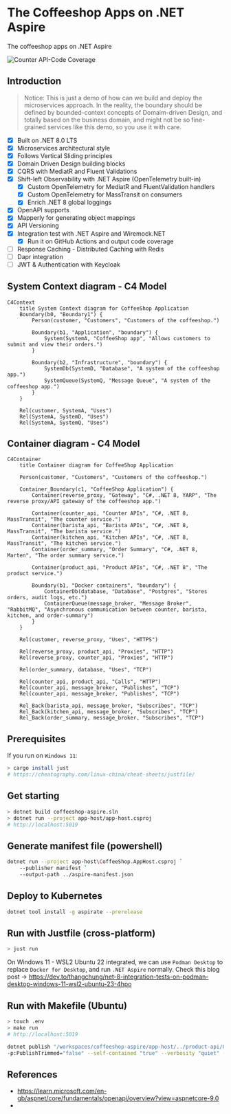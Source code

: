 # The Coffeeshop Apps on .NET Aspire

The coffeeshop apps on .NET Aspire

![Counter API-Code Coverage](https://img.shields.io/badge/Code%20Coverage-73%25-yellow?style=flat)

## Introduction

> Notice: This is just a demo of how can we build and deploy the microservices approach. In the reality, the boundary should be defined by bounded-context concepts of Domaim-driven Design, and totally based on the business domain, and might not be so fine-grained services like this demo, so you use it with care.

- [x] Built on .NET 8.0 LTS
- [x] Microservices architectural style
- [x] Follows Vertical Sliding principles
- [x] Domain Driven Design building blocks
- [x] CQRS with MediatR and Fluent Validations
- [x] Shift-left Observability with .NET Aspire (OpenTelemetry built-in)
	- [x] Custom OpenTelemetry for MediatR and FluentValidation handlers
	- [x] Custom OpenTelemetry for MassTransit on consumers
	- [x] Enrich .NET 8 global loggings
- [x] OpenAPI supports
- [x] Mapperly for generating object mappings
- [x] API Versioning
- [x] Integration test with .NET Aspire and Wiremock.NET
	- [x] Run it on GitHub Actions and output code coverage
- [ ] Response Caching - Distributed Caching with Redis
- [ ] Dapr integration
- [ ] JWT & Authentication with Keycloak

## System Context diagram - C4 Model

```mermaid
C4Context
	title System Context diagram for CoffeeShop Application
	Boundary(b0, "Boundary1") {
		Person(customer, "Customers", "Customers of the coffeeshop.")

		Boundary(b1, "Application", "boundary") {
			System(SystemA, "CoffeeShop app", "Allows customers to submit and view their orders.")
		}

		Boundary(b2, "Infrastructure", "boundary") {
			SystemDb(SystemD, "Database", "A system of the coffeeshop app.")
			SystemQueue(SystemQ, "Message Queue", "A system of the coffeeshop app.")
		}
	}

	Rel(customer, SystemA, "Uses")
	Rel(SystemA, SystemD, "Uses")
	Rel(SystemA, SystemQ, "Uses")
```

## Container diagram - C4 Model

```mermaid
C4Container
	title Container diagram for CoffeeShop Application

	Person(customer, "Customers", "Customers of the coffeeshop.")

	Container_Boundary(c1, "CoffeeShop Application") {
		Container(reverse_proxy, "Gateway", "C#, .NET 8, YARP", "The reverse proxy/API gateway of the coffeeshop app.")

		Container(counter_api, "Counter APIs", "C#, .NET 8, MassTransit", "The counter service.")
		Container(barista_api, "Barista APIs", "C#, .NET 8, MassTransit", "The barista service.")
		Container(kitchen_api, "Kitchen APIs", "C#, .NET 8, MassTransit", "The kitchen service.")
		Container(order_summary, "Order Summary", "C#, .NET 8, Marten", "The order summary service.")

		Container(product_api, "Product APIs", "C#, .NET 8", "The product service.")
		
		Boundary(b1, "Docker containers", "boundary") {
			ContainerDb(database, "Database", "Postgres", "Stores orders, audit logs, etc.")
			ContainerQueue(message_broker, "Message Broker", "RabbitMQ", "Asynchronous communication between counter, barista, kitchen, and order-summary")
		}
	}

	Rel(customer, reverse_proxy, "Uses", "HTTPS")
	
	Rel(reverse_proxy, product_api, "Proxies", "HTTP")
	Rel(reverse_proxy, counter_api, "Proxies", "HTTP")

	Rel(order_summary, database, "Uses", "TCP")
	
	Rel(counter_api, product_api, "Calls", "HTTP")
	Rel(counter_api, message_broker, "Publishes", "TCP")
	Rel(counter_api, message_broker, "Publishes", "TCP")
	
	Rel_Back(barista_api, message_broker, "Subscribes", "TCP")
	Rel_Back(kitchen_api, message_broker, "Subscribes", "TCP")
	Rel_Back(order_summary, message_broker, "Subscribes", "TCP")
```

## Prerequisites

If you run on `Windows 11`: 

```bash
> cargo install just
# https://cheatography.com/linux-china/cheat-sheets/justfile/
```

## Get starting

```sh
> dotnet build coffeeshop-aspire.sln
> dotnet run --project app-host/app-host.csproj
# http://localhost:5019
```

## Generate manifest file (powershell)

```sh
dotnet run --project app-host\CoffeeShop.AppHost.csproj `
    --publisher manifest `
    --output-path ../aspire-manifest.json
```

## Deploy to Kubernetes

```sh
dotnet tool install -g aspirate --prerelease
```

## Run with Justfile (cross-platform)

```sh
> just run
```

On Windows 11 - WSL2 Ubuntu 22 integrated, we can use `Podman Desktop` to replace `Docker for Desktop`, and run `.NET Aspire` normally. Check this blog post -> https://dev.to/thangchung/net-8-integration-tests-on-podman-desktop-windows-11-wsl2-ubuntu-23-4hpo

## Run with Makefile (Ubuntu)

```sh
> touch .env
> make run
# http://localhost:5019
```

```sh
dotnet publish "/workspaces/coffeeshop-aspire/app-host/../product-api/CoffeeShop.ProductApi.csproj" -p:PublishProfile="DefaultContainer" -p:PublishSingleFile="true" 
-p:PublishTrimmed="false" --self-contained "true" --verbosity "quiet" --nologo -r "linux-x64" -p:ContainerRegistry="k3d-myregistry.localhost:12345" -p:ContainerRepository="product-api" -p:ContainerImageTag="latest"
```

## References
- https://learn.microsoft.com/en-gb/aspnet/core/fundamentals/openapi/overview?view=aspnetcore-9.0
- 
